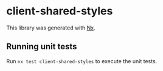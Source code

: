 # client-shared-styles

This library was generated with [Nx](https://nx.dev).

## Running unit tests

Run `nx test client-shared-styles` to execute the unit tests.
